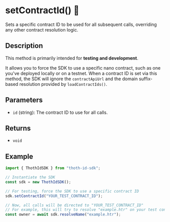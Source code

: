 # setContractId() 🧪

Sets a specific contract ID to be used for all subsequent calls, overriding any other contract resolution logic.

## Description

This method is primarily intended for **testing and development**.

It allows you to force the SDK to use a specific nano contract, such as one you've deployed locally or on a testnet. When a contract ID is set via this method, the SDK will ignore the `contractApiUrl` and the domain suffix-based resolution provided by `loadContractIds()`.

## Parameters

- `id` (string): The contract ID to use for all calls.

## Returns

- `void`

## Example

```typescript
import { ThothIdSDK } from "thoth-id-sdk";

// Instantiate the SDK
const sdk = new ThothIdSDK();

// For testing, force the SDK to use a specific contract ID
sdk.setContractId("YOUR_TEST_CONTRACT_ID");

// Now, all calls will be directed to "YOUR_TEST_CONTRACT_ID"
// For example, this will try to resolve "example.htr" on your test contract
const owner = await sdk.resolveName("example.htr");
```